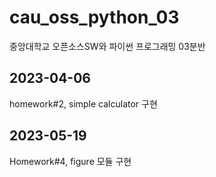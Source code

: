 # cau_oss_python_03
중앙대학교 오픈소스SW와 파이썬 프로그래밍 03분반

## 2023-04-06
homework#2, simple calculator 구현 

## 2023-05-19
Homework#4, figure 모듈 구현